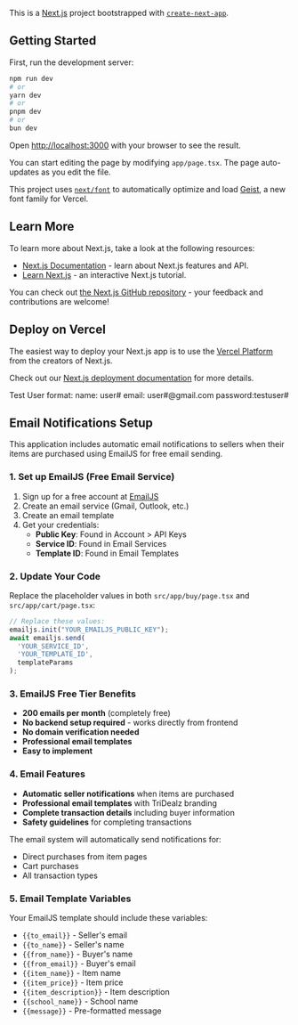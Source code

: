 This is a [Next.js](https://nextjs.org) project bootstrapped with [`create-next-app`](https://nextjs.org/docs/app/api-reference/cli/create-next-app).

## Getting Started

First, run the development server:

```bash
npm run dev
# or
yarn dev
# or
pnpm dev
# or
bun dev
```

Open [http://localhost:3000](http://localhost:3000) with your browser to see the result.

You can start editing the page by modifying `app/page.tsx`. The page auto-updates as you edit the file.

This project uses [`next/font`](https://nextjs.org/docs/app/building-your-application/optimizing/fonts) to automatically optimize and load [Geist](https://vercel.com/font), a new font family for Vercel.

## Learn More

To learn more about Next.js, take a look at the following resources:

- [Next.js Documentation](https://nextjs.org/docs) - learn about Next.js features and API.
- [Learn Next.js](https://nextjs.org/learn) - an interactive Next.js tutorial.

You can check out [the Next.js GitHub repository](https://github.com/vercel/next.js) - your feedback and contributions are welcome!

## Deploy on Vercel

The easiest way to deploy your Next.js app is to use the [Vercel Platform](https://vercel.com/new?utm_medium=default-template&filter=next.js&utm_source=create-next-app&utm_campaign=create-next-app-readme) from the creators of Next.js.

Check out our [Next.js deployment documentation](https://nextjs.org/docs/app/building-your-application/deploying) for more details.

Test User format:
name: user#
email: user#@gmail.com
password:testuser#

## Email Notifications Setup

This application includes automatic email notifications to sellers when their items are purchased using EmailJS for free email sending.

### 1. Set up EmailJS (Free Email Service)

1. Sign up for a free account at [EmailJS](https://www.emailjs.com/)
2. Create an email service (Gmail, Outlook, etc.)
3. Create an email template
4. Get your credentials:
   - **Public Key**: Found in Account > API Keys
   - **Service ID**: Found in Email Services
   - **Template ID**: Found in Email Templates

### 2. Update Your Code

Replace the placeholder values in both `src/app/buy/page.tsx` and `src/app/cart/page.tsx`:

```javascript
// Replace these values:
emailjs.init("YOUR_EMAILJS_PUBLIC_KEY");
await emailjs.send(
  'YOUR_SERVICE_ID',
  'YOUR_TEMPLATE_ID',
  templateParams
);
```

### 3. EmailJS Free Tier Benefits

- **200 emails per month** (completely free)
- **No backend setup required** - works directly from frontend
- **No domain verification needed**
- **Professional email templates**
- **Easy to implement**

### 4. Email Features

- **Automatic seller notifications** when items are purchased
- **Professional email templates** with TriDealz branding
- **Complete transaction details** including buyer information
- **Safety guidelines** for completing transactions

The email system will automatically send notifications for:
- Direct purchases from item pages
- Cart purchases
- All transaction types

### 5. Email Template Variables

Your EmailJS template should include these variables:
- `{{to_email}}` - Seller's email
- `{{to_name}}` - Seller's name
- `{{from_name}}` - Buyer's name
- `{{from_email}}` - Buyer's email
- `{{item_name}}` - Item name
- `{{item_price}}` - Item price
- `{{item_description}}` - Item description
- `{{school_name}}` - School name
- `{{message}}` - Pre-formatted message

